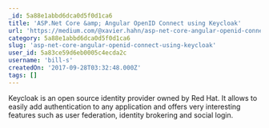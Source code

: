 ```yaml
---
_id: 5a88e1abbd6dca0d5f0d1ca6
title: 'ASP.Net Core &amp; Angular OpenID Connect using Keycloak'
url: 'https://medium.com/@xavier.hahn/asp-net-core-angular-openid-connect-using-keycloak-6437948c008'
category: 5a88e1abbd6dca0d5f0d1ca6
slug: 'asp-net-core-angular-openid-connect-using-keycloak'
user_id: 5a83ce59d6eb0005c4ecda2c
username: 'bill-s'
createdOn: '2017-09-28T03:32:48.000Z'
tags: []
---
```


Keycloak is an open source identity provider owned by Red Hat. It allows to easily add authentication to any application and offers very interesting features such as user federation, identity brokering and social login.
